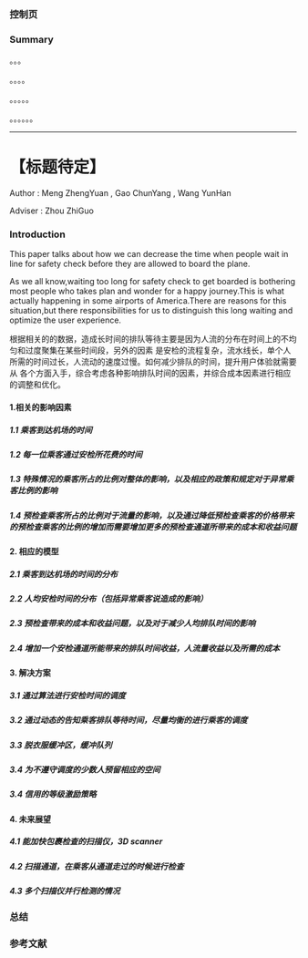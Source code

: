 ### 控制页

### Summary
。。。 

。。。。 

。。。。。 

。。。。。。

--- 


# 【标题待定】

Author : Meng ZhengYuan , Gao ChunYang , Wang YunHan

Adviser : Zhou ZhiGuo

### Introduction

This paper talks about how we can decrease the time when people wait in line
for safety check before they are allowed to board the plane.

As we all know,waiting too long for safety check to get boarded is bothering 
most people who takes plan and wonder for a happy journey.This is what actually 
happening in some airports of America.There are reasons for this situation,but there 
responsibilities for us to distinguish this long waiting and optimize the user
experience.

根据相关的的数据，造成长时间的排队等待主要是因为人流的分布在时间上的不均匀和过度聚集在某些时间段，另外的因素
是安检的流程复杂，流水线长，单个人所需的时间过长，人流动的速度过慢。如何减少排队的时间，提升用户体验就需要从
各个方面入手，综合考虑各种影响排队时间的因素，并综合成本因素进行相应的调整和优化。

#### 1.相关的影响因素

##### 1.1 乘客到达机场的时间

##### 1.2 每一位乘客通过安检所花费的时间

##### 1.3 特殊情况的乘客所占的比例对整体的影响，以及相应的政策和规定对于异常乘客比例的影响

##### 1.4 预检查乘客所占的比例对于流量的影响，以及通过降低预检查乘客的价格带来的预检查乘客的比例的增加而需要增加更多的预检查通道所带来的成本和收益问题

#### 2. 相应的模型

##### 2.1 乘客到达机场的时间的分布

##### 2.2 人均安检时间的分布（包括异常乘客说造成的影响）

##### 2.3 预检查带来的成本和收益问题，以及对于减少人均排队时间的影响

##### 2.4 增加一个安检通道所能带来的排队时间收益，人流量收益以及所需的成本

#### 3. 解决方案

##### 3.1 通过算法进行安检时间的调度

##### 3.2 通过动态的告知乘客排队等待时间，尽量均衡的进行乘客的调度

##### 3.3 脱衣服缓冲区，缓冲队列

##### 3.4 为不遵守调度的少数人预留相应的空间

##### 3.4 信用的等级激励策略

#### 4. 未来展望

##### 4.1 能加快包裹检查的扫描仪，3D scanner

##### 4.2 扫描通道，在乘客从通道走过的时候进行检查

##### 4.3 多个扫描仪并行检测的情况

### 总结

### 参考文献




